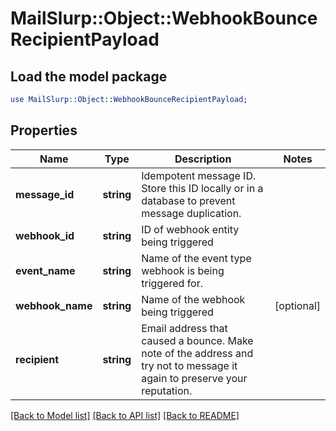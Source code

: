# MailSlurp::Object::WebhookBounceRecipientPayload

## Load the model package
```perl
use MailSlurp::Object::WebhookBounceRecipientPayload;
```

## Properties
Name | Type | Description | Notes
------------ | ------------- | ------------- | -------------
**message_id** | **string** | Idempotent message ID. Store this ID locally or in a database to prevent message duplication. | 
**webhook_id** | **string** | ID of webhook entity being triggered | 
**event_name** | **string** | Name of the event type webhook is being triggered for. | 
**webhook_name** | **string** | Name of the webhook being triggered | [optional] 
**recipient** | **string** | Email address that caused a bounce. Make note of the address and try not to message it again to preserve your reputation. | 

[[Back to Model list]](../README#documentation-for-models) [[Back to API list]](../README#documentation-for-api-endpoints) [[Back to README]](../README)


